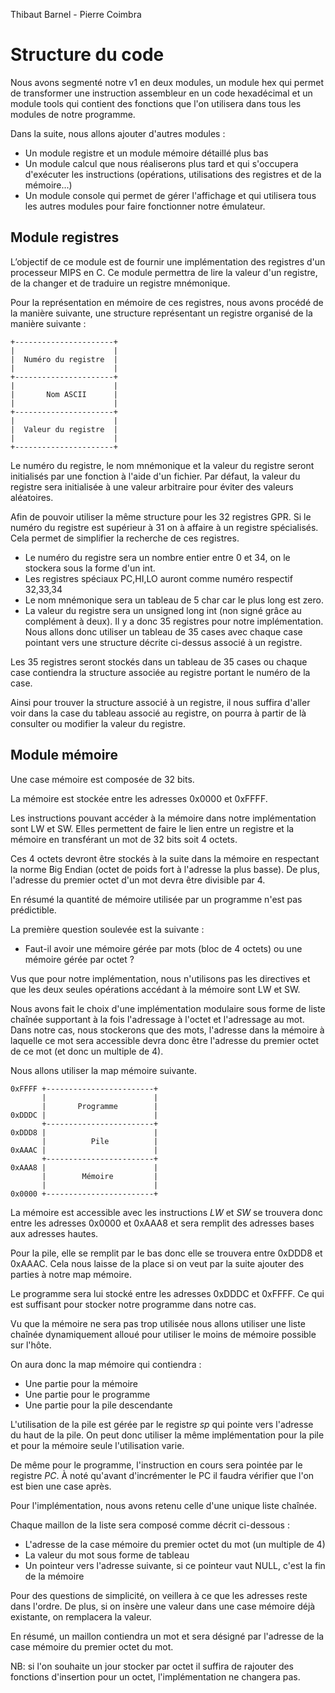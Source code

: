 Thibaut Barnel - Pierre Coimbra

# Structure du code

Nous avons segmenté notre v1 en deux modules, un module hex qui permet de transformer une instruction assembleur en un code hexadécimal et un module tools qui contient des fonctions que l'on utilisera dans tous les modules de notre programme.

Dans la suite, nous allons ajouter d'autres modules :
- Un module registre et un module mémoire détaillé plus bas
- Un module calcul que nous réaliserons plus tard et qui s'occupera d'exécuter les instructions (opérations, utilisations des registres et de la mémoire...)
- Un module console qui permet de gérer l'affichage et qui utilisera tous les autres modules pour faire fonctionner notre émulateur.

## Module registres

L’objectif de ce module est de fournir une implémentation des registres d'un processeur MIPS en C. Ce module permettra de lire la valeur d'un registre, de la changer et de traduire un registre mnémonique.

Pour la représentation en mémoire de ces registres, nous avons procédé de la manière suivante, une structure représentant un registre organisé de la manière suivante :

```
+----------------------+
|                      |
|  Numéro du registre  |
|                      |
+----------------------+
|                      |
|       Nom ASCII      |
|                      |
+----------------------+
|                      |
|  Valeur du registre  |
|                      |
+----------------------+
```

Le numéro du registre, le nom mnémonique et la valeur du registre seront initialisés par une fonction à l'aide d'un fichier. Par défaut, la valeur du registre sera initialisée à une valeur arbitraire pour éviter des valeurs aléatoires.

Afin de pouvoir utiliser la même structure pour les 32 registres GPR. Si le numéro du registre est supérieur à 31 on à affaire à un registre spécialisés. Cela permet de simplifier la recherche de ces registres.

- Le numéro du registre sera un nombre entier entre 0 et 34, on le stockera sous la forme d'un int.
- Les registres spéciaux PC,HI,LO auront comme numéro respectif 32,33,34
- Le nom mnémonique sera un tableau de 5 char car le plus long est zero.
- La valeur du registre sera un unsigned long int (non signé grâce au complément à deux).
Il y a donc 35 registres pour notre implémentation. Nous allons donc utiliser un tableau de 35 cases avec chaque case pointant vers une structure décrite ci-dessus associé à un registre.

Les 35 registres seront stockés dans un tableau de 35 cases ou chaque case contiendra la structure associée au registre portant le numéro de la case.

Ainsi pour trouver la structure associé à un registre, il nous suffira d'aller voir dans la case du tableau associé au registre, on pourra à partir de là consulter ou modifier la valeur du registre.

## Module mémoire

Une case mémoire est composée de 32 bits.

La mémoire est stockée entre les adresses 0x0000 et 0xFFFF.

Les instructions pouvant accéder à la mémoire dans notre implémentation sont LW et SW. Elles permettent de faire le lien entre un registre et la mémoire en transférant un mot de 32 bits soit 4 octets.

Ces 4 octets devront être stockés à la suite dans la mémoire en respectant la norme Big Endian (octet de poids fort à l'adresse la plus basse). De plus, l'adresse du premier octet d'un mot devra être divisible par 4.

En résumé la quantité de mémoire utilisée par un programme n'est pas prédictible.

La première question soulevée est la suivante :
- Faut-il avoir une mémoire gérée par mots (bloc de 4 octets) ou une mémoire gérée par octet ?

Vus que pour notre implémentation, nous n'utilisons pas les directives et que les deux seules opérations accédant à la mémoire sont LW et SW.

Nous avons fait le choix d'une implémentation modulaire sous forme de liste chaînée supportant à la fois l'adressage à l'octet et l'adressage au mot. Dans notre cas, nous stockerons que des mots, l'adresse dans la mémoire à laquelle ce mot sera accessible devra donc être l'adresse du premier octet de ce mot (et donc un multiple de 4).

Nous allons utiliser la map mémoire suivante.

```
0xFFFF +------------------------+
       |                        |
       |       Programme        |
0xDDDC |                        |
       +------------------------+
0xDDD8 |                        |
       |          Pile          |
0xAAAC |                        |
       +------------------------+
0xAAA8 |                        |
       |        Mémoire         |
       |                        |
0x0000 +------------------------+
```

La mémoire est accessible avec les instructions *LW* et *SW* se trouvera donc entre les adresses 0x0000 et 0xAAA8 et sera remplit des adresses bases aux adresses hautes.

Pour la pile, elle se remplit par le bas donc elle se trouvera entre 0xDDD8 et 0xAAAC. Cela nous laisse de la place si on veut par la suite ajouter des parties à notre map mémoire.

Le programme sera lui stocké entre les adresses 0xDDDC et 0xFFFF. Ce qui est suffisant pour stocker notre programme dans notre cas.

Vu que la mémoire ne sera pas trop utilisée nous allons utiliser une liste chaînée dynamiquement alloué pour utiliser le moins de mémoire possible sur l'hôte.

On aura donc la map mémoire qui contiendra :
- Une partie pour la mémoire
- Une partie pour le programme
- Une partie pour la pile descendante

L'utilisation de la pile est gérée par le registre *sp* qui pointe vers l'adresse du haut de la pile. On peut donc utiliser la même implémentation pour la pile et pour la mémoire seule l'utilisation varie.

De même pour le programme, l'instruction en cours sera pointée par le registre *PC*. À noté qu'avant d'incrémenter le PC il faudra vérifier que l'on est bien une case après.

Pour l'implémentation, nous avons retenu celle d'une unique liste chaînée.

Chaque maillon de la liste sera composé comme décrit ci-dessous :
- L'adresse de la case mémoire du premier octet du mot (un multiple de 4)
- La valeur du mot sous forme de tableau
- Un pointeur vers l'adresse suivante, si ce pointeur vaut NULL, c'est la fin de la mémoire

Pour des questions de simplicité, on veillera à ce que les adresses reste dans l'ordre. De plus, si on insère une valeur dans une case mémoire déjà existante, on remplacera la valeur.

En résumé, un maillon contiendra un mot et sera désigné par l'adresse de la case mémoire du premier octet du mot.

NB: si l'on souhaite un jour stocker par octet il suffira de rajouter des fonctions d'insertion pour un octet, l'implémentation ne changera pas.
